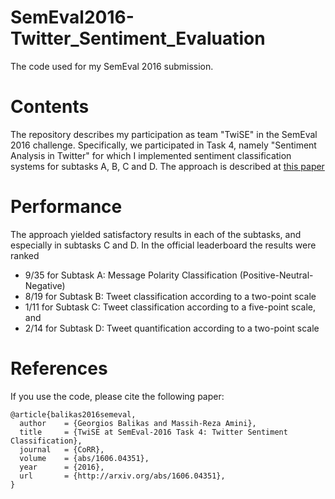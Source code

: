 # SemEval2016-Twitter_Sentiment_Evaluation
The code used for my SemEval 2016 submission. 

# Contents
The repository 
describes my participation as team "TwiSE" in the SemEval 2016 challenge.
Specifically, we participated in Task 4, namely "Sentiment Analysis in Twitter" for which I implemented
sentiment classification systems for subtasks A, B, C and D. The approach is described at [this paper](http://arxiv.org/abs/1606.04351)


# Performance
The approach yielded satisfactory results in each of the subtasks, and especially in subtasks C and D.
In the official leaderboard the results were ranked
+ 9/35 for Subtask A: Message Polarity Classification (Positive-Neutral-Negative)
+ 8/19 for Subtask B: Tweet classification according to a two-point scale
+ 1/11  for Subtask C: Tweet classification according to a five-point scale, and
+ 2/14 for Subtask D: Tweet quantification according to a two-point scale

References
====
If you use the code, please cite the following paper: 
```
@article{balikas2016semeval,
  author    = {Georgios Balikas and Massih-Reza Amini},
  title     = {TwiSE at SemEval-2016 Task 4: Twitter Sentiment Classification},
  journal   = {CoRR},
  volume    = {abs/1606.04351},
  year      = {2016},
  url       = {http://arxiv.org/abs/1606.04351},
}
```
